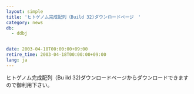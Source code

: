 ```yaml
---
layout: simple
title: 'ヒトゲノム完成配列（Build 32)ダウンロードページ　'
category: news
db:
  - ddbj


date: 2003-04-18T00:00:00+09:00
retire_time: 2003-04-18T00:00:00+09:00
lang: ja
---
```


ヒトゲノム完成配列（Bu ild 32)ダウンロードページからダウンロードできますので御利用下さい。

